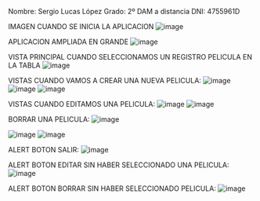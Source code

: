 Nombre: Sergio Lucas López
Grado: 2º DAM a distancia
DNI: 4755961D

IMAGEN CUANDO SE INICIA LA APLICACION
![image](https://github.com/user-attachments/assets/963556cf-baa1-4e0f-a668-edc599b376f8)


APLICACION AMPLIADA EN GRANDE
![image](https://github.com/user-attachments/assets/5833cfec-fdcc-4099-b9b4-d4b63ff433bf)

VISTA PRINCIPAL CUANDO SELECCIONAMOS UN REGISTRO PELICULA EN LA TABLA
![image](https://github.com/user-attachments/assets/88727b7f-9794-47dd-a1e6-403cad754065)

VISTAS CUANDO VAMOS A CREAR UNA NUEVA PELICULA:
![image](https://github.com/user-attachments/assets/9d1ea52b-f634-42e6-98db-2e3a40138143)
![image](https://github.com/user-attachments/assets/a1c2e7a7-821e-46a5-a086-84ba54d91baf)
![image](https://github.com/user-attachments/assets/e46db3ee-163f-4bb9-822b-e0e305b9c833)

VISTAS CUANDO EDITAMOS UNA PELICULA:
![image](https://github.com/user-attachments/assets/e80136f6-13aa-43f9-b2d0-e355b4a8d637)
![image](https://github.com/user-attachments/assets/acd477c8-50dc-4e9b-b0d8-b93f8aed8cc8)

BORRAR UNA PELICULA:
![image](https://github.com/user-attachments/assets/97abfc9b-bcab-45f0-9ba1-0a20fe434afc)

![image](https://github.com/user-attachments/assets/e42d96fd-5755-4f30-9a98-abebae51078b)
![image](https://github.com/user-attachments/assets/2a8c65cc-8711-47eb-9e8e-4b710495f888)

ALERT BOTON SALIR:
![image](https://github.com/user-attachments/assets/88db38c4-37ec-483c-aa4a-c13ffb86f946)

ALERT BOTON EDITAR SIN HABER SELECCIONADO UNA PELICULA:
![image](https://github.com/user-attachments/assets/30ba9c17-cc00-41eb-a3dc-9df57aacff2d)

ALERT BOTON BORRAR SIN HABER SELECCIONADO PELICULA:
![image](https://github.com/user-attachments/assets/ae3e6fc5-a7d1-4b98-8d03-21fbe87309ba)









